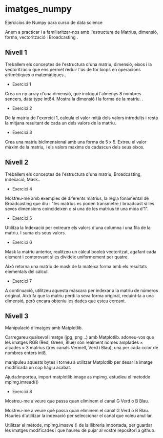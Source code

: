 # imatges_numpy
Ejercicios de Numpy para curso de data science


Anem a practicar i a familiaritzar-nos amb l'estructura de Matrius, dimensió, forma, vectorització i Broadcasting .
## Nivell 1

Treballem els conceptes de l'estructura d'una matriu, dimensió, eixos i la vectorització que ens permet reduir l'ús de for loops en operacions aritmètiques o matemàtiques..

- Exercici 1

Crea un np.array d'una dimensió, que inclogui l'almenys 8 nombres sencers, data type int64. Mostra la dimensió i la forma de la matriu. .

- Exercici 2

De la matriu de l'exercici 1, calcula el valor mitjà dels valors introduïts i resta la mitjana resultant de cada un dels valors de la matriu.

- Exercici 3

Crea una matriu bidimensional amb una forma de 5 x 5. Extreu el valor màxim de la matriu, i els valors màxims de cadascun dels seus eixos.

## Nivell 2

Treballem els conceptes de l'estructura d'una matriu, Broadcasting, indexació, Mask..

- Exercici 4

Mostreu-me amb exemples de diferents matrius, la regla fonamental de Broadcasting que diu : "les matrius es poden transmetre / broadcast si les seves dimensions coincideixen o si una de les matrius té una mida d'1".

- Exercici 5

Utilitza la Indexació per extreure els valors d'una columna i una fila de la matriu. I suma els seus valors.

- Exercici 6

Mask la matriu anterior, realitzeu un càlcul booleà vectoritzat, agafant cada element i comprovant si es divideix uniformement per quatre.

Això retorna una matriu de mask de la mateixa forma amb els resultats elementals del càlcul.

- Exercici 7

A continuació, utilitzeu aquesta màscara per indexar a la matriu de números original. Això fa que la matriu perdi la seva forma original, reduint-la a una dimensió, però encara obteniu les dades que esteu cercant.

## Nivell 3

Manipulació d’imatges amb Matplotlib.

Carregareu qualsevol imatge (jpg, png ..) amb Matplotlib. adoneu-vos que les imatges RGB (Red, Green, Blue) són realment només amplades × alçades × 3 matrius (tres canals Vermell, Verd i Blau), una per cada color de nombres enters int8,

manipuleu aquests bytes i torneu a utilitzar Matplotlib per desar la imatge modificada un cop hàgiu acabat.

Ajuda:Importeu, import matplotlib.image as mpimg. estudieu el metodde mpimg.imread(()

- Exercici 8

Mostreu-me a veure que passa quan eliminem el canal G Verd o B Blau.

Mostreu-me a veure què passa quan eliminem el canal G Verd o B Blau. Hauries d'utilitzar la indexació per seleccionar el canal que voleu anul·lar.

Utilitzar el mètode, mpimg.imsave () de la llibreria importada, per guardar les imatges modificades i que haureu de pujar al vostre repositori a github.
